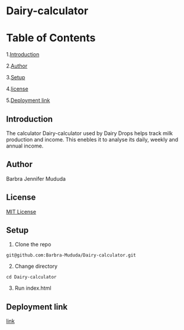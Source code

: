 # Dairy-calculator

# Table of Contents

1.[Introduction](introduction)

2.[Author](author)

3.[Setup](setup)

4.[license](license)

5.[Deployment link](deployment-link)


## Introduction

The calculator Dairy-calculator used by Dairy Drops helps track milk production and income. This enebles it to analyse its daily, weekly and annual income.

## Author
Barbra Jennifer Mududa

## License
[MIT License](https://github.com/Barbra-Mududa/Dairy-calculator/blob/master/LICENSE)

## Setup
1. Clone the repo
```
git@github.com:Barbra-Mududa/Dairy-calculator.git
```
2. Change directory
```
cd Dairy-calculator
```
3. Run index.html

## Deployment link
[link](https://github.com/Barbra-Mududa/Dairy-calculator/tree/gh-pages)
